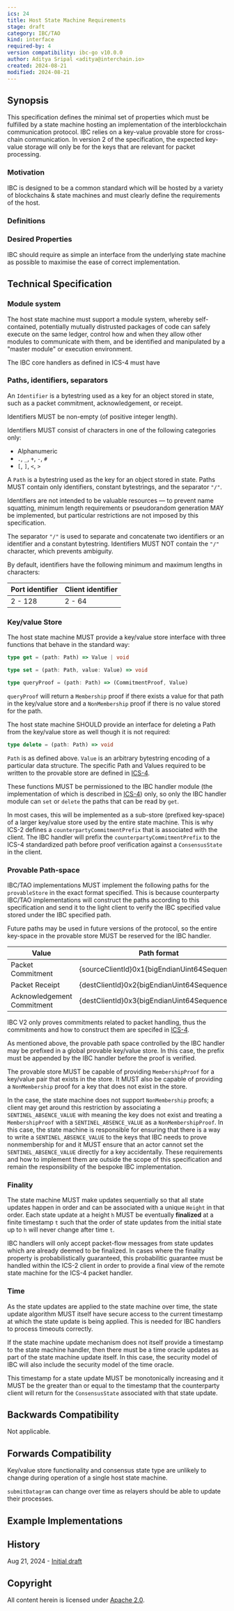 ```yaml
---
ics: 24
title: Host State Machine Requirements
stage: draft
category: IBC/TAO
kind: interface
required-by: 4
version compatibility: ibc-go v10.0.0
author: Aditya Sripal <aditya@interchain.io>
created: 2024-08-21
modified: 2024-08-21
---
```


## Synopsis

This specification defines the minimal set of properties which must be fulfilled by a state machine hosting an implementation of the interblockchain communication protocol. IBC relies on a key-value provable store for cross-chain communication. In version 2 of the specification, the expected key-value storage will only be for the keys that are relevant for packet processing.

### Motivation

IBC is designed to be a common standard which will be hosted by a variety of blockchains & state machines and must clearly define the requirements of the host.

### Definitions

### Desired Properties

IBC should require as simple an interface from the underlying state machine as possible to maximise the ease of correct implementation.

## Technical Specification

### Module system

The host state machine must support a module system, whereby self-contained, potentially mutually distrusted packages of code can safely execute on the same ledger, control how and when they allow other modules to communicate with them, and be identified and manipulated by a "master module" or execution environment.

The IBC core handlers as defined in ICS-4 must have 

### Paths, identifiers, separators

An `Identifier` is a bytestring used as a key for an object stored in state, such as a packet commitment, acknowledgement, or receipt.

Identifiers MUST be non-empty (of positive integer length).

Identifiers MUST consist of characters in one of the following categories only:

- Alphanumeric
- `.`, `_`, `+`, `-`, `#`
- `[`, `]`, `<`, `>`

A `Path` is a bytestring used as the key for an object stored in state. Paths MUST contain only identifiers, constant bytestrings, and the separator `"/"`.

Identifiers are not intended to be valuable resources — to prevent name squatting, minimum length requirements or pseudorandom generation MAY be implemented, but particular restrictions are not imposed by this specification.

The separator `"/"` is used to separate and concatenate two identifiers or an identifier and a constant bytestring. Identifiers MUST NOT contain the `"/"` character, which prevents ambiguity.

By default, identifiers have the following minimum and maximum lengths in characters:

| Port identifier | Client identifier |
| --------------- | ----------------- |
| 2 - 128         | 2 - 64            |

### Key/value Store

The host state machine MUST provide a key/value store interface 
with three functions that behave in the standard way:

```typescript
type get = (path: Path) => Value | void
```

```typescript
type set = (path: Path, value: Value) => void
```

```typescript
type queryProof = (path: Path) => (CommitmentProof, Value)
```

`queryProof` will return a `Membership` proof if there exists a value for that path in the key/value store and a `NonMembership` proof if there is no value stored for the path.

The host state machine SHOULD provide an interface for deleting
a Path from the key/value store as well though it is not required:

```typescript
type delete = (path: Path) => void
```

`Path` is as defined above. `Value` is an arbitrary bytestring encoding of a particular data structure. The specific Path and Values required to be written to the provable store are defined in [ICS-4](../ics-004-channel-and-packet-semantics/PACKET.md).

These functions MUST be permissioned to the IBC handler module (the implementation of which is described in [ICS-4](../ics-004-channel-and-packet-semantics/PACKET_HANDLER.md)) only, so only the IBC handler module can `set` or `delete` the paths that can be read by `get`.

In most cases, this will be implemented as a sub-store (prefixed key-space) of a larger key/value store used by the entire state machine. This is why ICS-2 defines a `counterpartyCommitmentPrefix` that is associated with the client. The IBC handler will prefix the `counterpartyCommitmentPrefix` to the ICS-4 standardized path before proof verification against a `ConsensusState` in the client.

### Provable Path-space

IBC/TAO implementations MUST implement the following paths for the `provableStore` in the exact format specified. This is because counterparty IBC/TAO implementations will construct the paths according to this specification and send it to the light client to verify the IBC specified value stored under the IBC specified path.

Future paths may be used in future versions of the protocol, so the entire key-space in the provable store MUST be reserved for the IBC handler.

| Value                      | Path format                                  |
| -------------------------- | -------------------------------------------- |
| Packet Commitment          | {sourceClientId}0x1{bigEndianUint64Sequence} |
| Packet Receipt             | {destClientId}0x2{bigEndianUint64Sequence}   |
| Acknowledgement Commitment | {destClientId}0x3{bigEndianUint64Sequence}   |

IBC V2 only proves commitments related to packet handling, thus the commitments and how to construct them are specifed in [ICS-4](../ics-004-channel-and-packet-semantics/PACKET.md).

As mentioned above, the provable path space controlled by the IBC handler may be prefixed in a global provable key/value store. In this case, the prefix must be appended by the IBC handler before the proof is verified.

The provable store MUST be capable of providing `MembershipProof` for a key/value pair that exists in the store. It MUST also be capable of providing a `NonMembership` proof for a key that does not exist in the store.

In the case, the state machine does not support `NonMembership` proofs; a client may get around this restriction by associating a `SENTINEL_ABSENCE_VALUE` with meaning the key does not exist and treating a `MembershipProof` with a `SENTINEL_ABSENCE_VALUE` as a `NonMembershipProof`. In this case, the state machine is responsible for ensuring that there is a way to write a `SENTINEL_ABSENCE_VALUE` to the keys that IBC needs to prove nonmembership for and it MUST ensure that an actor cannot set the `SENTINEL_ABSENCE_VALUE` directly for a key accidentally. These requirements and how to implement them are outside the scope of this specification and remain the responsibility of the bespoke IBC implementation.

### Finality

The state machine MUST make updates sequentially so that all state updates happen in order and can be associated with a unique `Height` in that order. Each state update at a height `h` MUST be eventually **finalized** at a finite timestamp `t` such that the order of state updates from the initial state up to `h` will never change after time `t`.

IBC handlers will only accept packet-flow messages from state updates which are already deemed to be finalized. In cases where the finality property is probabilistically guaranteed, this probabilitic guarantee must be handled within the ICS-2 client in order to provide a final view of the remote state machine for the ICS-4 packet handler.

### Time

As the state updates are applied to the state machine over time, the state update algorithm MUST itself have secure access to the current timestamp at which the state update is being applied. This is needed for IBC handlers to process timeouts correctly.

If the state machine update mechanism does not itself provide a timestamp to the state machine handler, then there must be a time oracle updates as part of the state machine update itself. In this case, the security model of IBC will also include the security model of the time oracle.

This timestamp for a state update MUST be monotonically increasing and it MUST be the greater than or equal to the timestamp that the counterparty client will return for the `ConsensusState` associated with that state update.

## Backwards Compatibility

Not applicable.

## Forwards Compatibility

Key/value store functionality and consensus state type are unlikely to change during operation of a single host state machine.

`submitDatagram` can change over time as relayers should be able to update their processes.

## Example Implementations

## History

Aug 21, 2024 - [Initial draft](https://github.com/cosmos/ibc/pull/1144)

## Copyright

All content herein is licensed under [Apache 2.0](https://www.apache.org/licenses/LICENSE-2.0).
